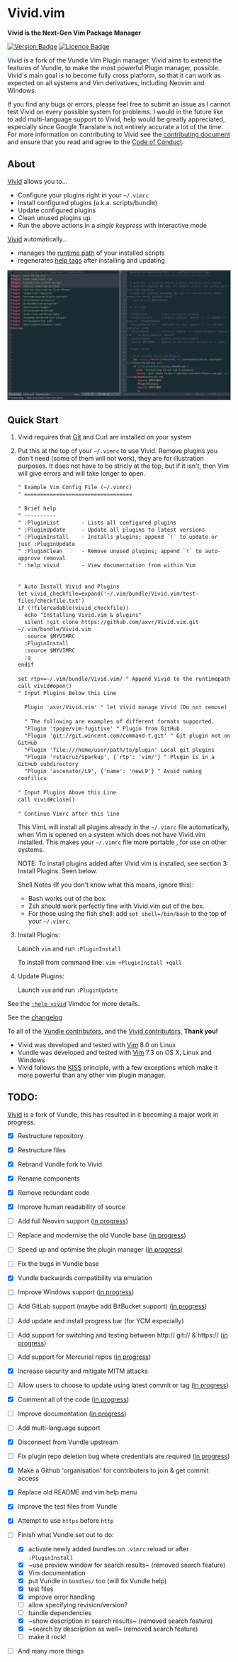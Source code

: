 # Vivid.vim

**Vivid is the Next-Gen Vim Package Manager**

<!-- Badges made using https://shields.io/ -->
[![Version Badge](https://img.shields.io/badge/Version-v0.10.7-brightgreen.svg)](https://github.com/axvr/Vivid.vim/releases)
[![Licence Badge](https://img.shields.io/badge/Licence-MIT-blue.svg)](https://github.com/axvr/Vivid.vim/blob/master/LICENCE)

Vivid is a fork of the Vundle Vim Plugin manager. Vivid aims to extend the
features of Vundle, to make the most powerful Plugin manager, possible.
Vivid's main goal is to become fully cross platform, so that it can work as
expected on all systems and Vim derivatives, including Neovim and Windows.

If you find any bugs or errors, please feel free to submit an issue as I cannot test Vivid on every possible system for problems. I would in the future like to add multi-language support to Vivid, help would be greatly appreciated, especially since Google Translate is not entirely accurate a lot of the time. For more information on contributing to Vivid see the [contributing document](https://github.com/axvr/Vivid.vim/blob/master/CONTRIBUTING.md) and ensure that you read and agree to the [Code of Conduct](https://github.com/axvr/Vivid.vim/blob/master/CODE_OF_CONDUCT.md).

## About

[Vivid] allows you to...

* Configure your plugins right in your ``~/.vimrc``
* Install configured plugins (a.k.a. scripts/bundle)
* Update configured plugins
* Clean unused plugins up
* Run the above actions in a *single keypress* with interactive mode

[Vivid] automatically...

* manages the [runtime path] of your installed scripts
* regenerates [help tags] after installing and updating

![Vivid Update Screen](screenshots/vivid-shot-01.png)

## Quick Start

1. Vivid requires that [Git] and Curl are installed on your system


2. Put this at the top of your ``~/.vimrc`` to use Vivid. Remove plugins you don't need (some of them will not work), they are for illustration purposes. It does not have to be stricly at the top, but if it isn't, then Vim will give errors and will take longer to open.

    ```vim
    " Example Vim Config File (~/.vimrc)
    " ==================================

    " Brief help
    " ----------
    " :PluginList       - Lists all configured plugins
    " :PluginUpdate     - Update all plugins to latest versions
    " :PluginInstall    - Installs plugins; append `!` to update or just :PluginUpdate
    " :PluginClean      - Remove unused plugins; append `!` to auto-approve removal
    " :help vivid       - View documentation from within Vim


    " Auto Install Vivid and Plugins
    let vivid_checkfile=expand('~/.vim/bundle/Vivid.vim/test-files/checkfile.txt')
    if (!filereadable(vivid_checkfile))
      echo "Installing Vivid.vim & plugins"
      silent !git clone https://github.com/axvr/Vivid.vim.git ~/.vim/bundle/Vivid.vim
      :source $MYVIMRC
      :PluginInstall
      :source $MYVIMRC
      :q
    endif

    set rtp+=~/.vim/bundle/Vivid.vim/ " Append Vivid to the runtimepath
    call vivid#open()
    " Input Plugins Below this Line

      Plugin 'axvr/Vivid.vim' " let Vivid manage Vivid (Do not remove)

      " The following are examples of different formats supported.
      "Plugin 'tpope/vim-fugitive' " Plugin from GitHub
      "Plugin 'git://git.wincent.com/command-t.git' " Git plugin not on GitHub
      "Plugin 'file:///home/user/path/to/plugin' Local git plugins
      "Plugin 'rstacruz/sparkup', {'rtp': 'vim/'} " Plugin is in a GitHub subdirectory
      "Plugin 'ascenator/L9', {'name': 'newL9'} " Avoid naming confilics

    " Input Plugins Above this Line
    call vivid#close()

    " Continue Vimrc after this line
    ```

    This VimL will install all plugins already in the ``~/.vimrc`` file automatically,
    when Vim is opened on a system which does not have Vivid.vim installed. This makes your
    ``~/.vimrc`` file more portable , for use on other systems.

    NOTE: To install plugins added after Vivid.vim is installed, see section 3:
    Install Plugins. Seen below.

    Shell Notes (If you don't know what this means, ignore this):

    * Bash works out of the box.
    * Zsh should work perfectly fine with Vivid.vim out of the box.
    * For those using the fish shell: add ``set shell=/bin/bash`` to the top of your ``~/.vimrc``.


3. Install Plugins:

    Launch ``vim`` and run ``:PluginInstall``

    To install from command line: ``vim +PluginInstall +qall``


4. Update Plugins:

    Launch ``vim`` and run ``:PluginUpdate``


See the [``:help vivid``](https://github.com/axvr/Vivid.vim/blob/master/doc/vivid.txt) Vimdoc for more details.

See the [changelog]


To all of the [Vundle contributors], and the [Vivid contributors],  **Thank you!**

* Vivid was developed and tested with [Vim] 8.0 on Linux
* Vundle was developed and tested with [Vim] 7.3 on OS X, Linux and Windows
* Vivid follows the [KISS] principle, with a few exceptions which make it more
  powerful than any other vim plugin manager.

## TODO:
[Vivid] is a fork of Vundle, this has resulted in it becoming a major work in progress.

* [x] Restructure repository
* [x] Restructure files
* [x] Rebrand Vundle fork to Vivid
* [x] Rename components
* [x] Remove redundant code
* [x] Improve human readability of source
* [ ] Add full Neovim support ([in progress])
* [ ] Replace and modernise the old Vundle base ([in progress])
* [ ] Speed up and optimise the plugin manager ([in progress])
* [ ] Fix the bugs in Vundle base
* [x] Vundle backwards compatibility via emulation
* [ ] Improve Windows support ([in progress])
* [ ] Add GitLab support (maybe add BitBucket support) ([in progress])
* [ ] Add update and install progress bar (for YCM especially)
* [ ] Add support for switching and testing between http:// git:// & https:// ([in progress])
* [ ] Add support for Mercurial repos ([in progress])
* [x] Increase security and mitigate MITM attacks
* [ ] Allow users to choose to update using latest commit or tag ([in progress])
* [x] Comment all of the code ([in progress])
* [ ] Improve documentation ([in progress])
* [ ] Add multi-language support
* [x] Disconnect from Vundle upstream
* [ ] Fix plugin repo deletion bug where credentials are required ([in progress])
* [x] Make a Github 'organisation' for contributers to join & get commit access
* [x] Replace old README and vim help menu
* [x] Improve the test files from Vundle
* [x] Attempt to use ``https`` before ``http``
* [ ] Finish what Vundle set out to do:
  * [x] activate newly added bundles on `.vimrc` reload or after `:PluginInstall`
  * [x] ~use preview window for search results~ (removed search feature)
  * [x] Vim documentation
  * [x] put Vundle in `bundles/` too (will fix Vundle help)
  * [x] test files
  * [x] improve error handling
  * [ ] allow specifying revision/version?
  * [ ] handle dependencies
  * [x] ~show description in search results~ (removed search feature)
  * [x] ~search by description as well~ (removed search feature)
  * [ ] make it rock!
* [ ] And many more things


[Vivid]:https://github.com/axvr/Vivid.vim/
[Vundle]:https://github.com/VundleVim/Vundle.vim/
[changelog]:https://github.com/axvr/Vivid.vim/blob/master/CHANGELOG.md/
[Vim]:http://www.vim.org
[Git]:http://git-scm.com
[``git clone``]:http://gitref.org/creating/#clone
[KISS]:https://wikipedia.org/wiki/KISS_principle
[Vim scripts]:http://vim-scripts.org/vim/scripts.html
[help tags]:http://vimdoc.sourceforge.net/htmldoc/helphelp.html#:helptags
[runtime path]:http://vimdoc.sourceforge.net/htmldoc/options.html#%27runtimepath%27
[Vundle contributors]:https://github.com/VundleVim/Vundle.vim/graphs/contributors
[Vivid contributors]:https://github.com/axvr/Vivid.vim/graphs/contributors
[in progress]:https://github.com/axvr/Vivid.vim/

<!--
  Old Vundle Vimrc Example:
   ```vim
   set nocompatible              " be iMproved, required
   filetype off                  " required

   " set the runtime path to include Vundle and initialize
   set rtp+=~/.vim/bundle/Vundle.vim
   call vundle#begin()
   " alternatively, pass a path where Vundle should install plugins
   "call vundle#begin('~/some/path/here')

   " let Vundle manage Vundle, required
   Plugin 'VundleVim/Vundle.vim'

   " The following are examples of different formats supported.
   " Keep Plugin commands between vundle#begin/end.
   " plugin on GitHub repo
   Plugin 'tpope/vim-fugitive'
   " plugin from http://vim-scripts.org/vim/scripts.html
   " Plugin 'L9'
   " Git plugin not hosted on GitHub
   Plugin 'git://git.wincent.com/command-t.git'
   " git repos on your local machine (i.e. when working on your own plugin)
   Plugin 'file:///home/gmarik/path/to/plugin'
   " The sparkup vim script is in a subdirectory of this repo called vim.
   " Pass the path to set the runtimepath properly.
   Plugin 'rstacruz/sparkup', {'rtp': 'vim/'}
   " Install L9 and avoid a Naming conflict if you've already installed a
   " different version somewhere else.
   " Plugin 'ascenator/L9', {'name': 'newL9'}

   " All of your Plugins must be added before the following line
   call vundle#end()            " required
   filetype plugin indent on    " required
   " To ignore plugin indent changes, instead use:
   "filetype plugin on
   "
   " Brief help
   " :PluginList       - lists configured plugins
   " :PluginInstall    - installs plugins; append `!` to update or just :PluginUpdate
   " :PluginClean      - confirms removal of unused plugins; append `!` to auto-approve removal
   "
   " see :h vundle for more details or wiki for FAQ
   " Put your non-Plugin stuff after this line
   ```


  [Windows setup]:https://github.com/VundleVim/Vundle.vim/wiki/Vundle-for-Windows
  [FAQ]:https://github.com/VundleVim/Vundle.vim/wiki
  [Tips]:https://github.com/VundleVim/Vundle.vim/wiki/Tips-and-Tricks
  [configure]:https://github.com/VundleVim/Vundle.vim/blob/v0.10.2/doc/vundle.txt#L126-L233
  [install]:https://github.com/VundleVim/Vundle.vim/blob/v0.10.2/doc/vundle.txt#L234-L254
  [update]:https://github.com/VundleVim/Vundle.vim/blob/v0.10.2/doc/vundle.txt#L255-L265
  [clean]:https://github.com/VundleVim/Vundle.vim/blob/v0.10.2/doc/vundle.txt#L303-L318
  [interactive mode]:https://github.com/VundleVim/Vundle.vim/blob/v0.10.2/doc/vundle.txt#L319-L360
  [interface change]:https://github.com/VundleVim/Vundle.vim/blob/v0.10.2/doc/vundle.txt#L372-L396
-->
